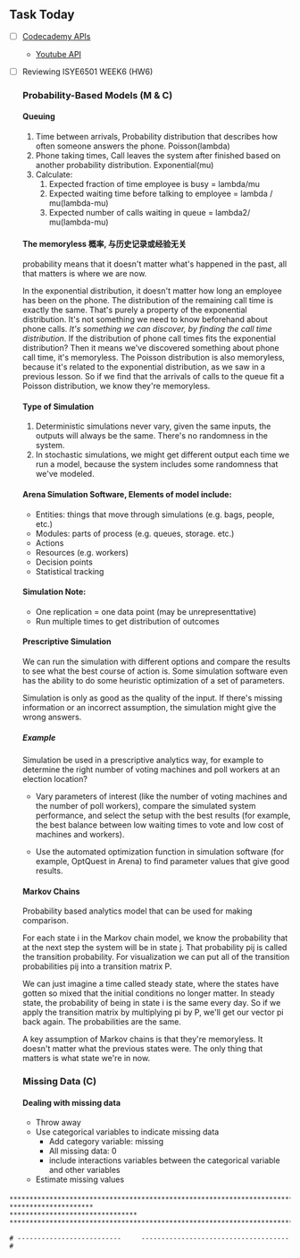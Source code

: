 ## Task Today ##

- [ ] [Codecademy APIs](https://www.codecademy.com/apis)
  - [Youtube API](https://www.codecademy.com/courses/javascript-beginner-en-EID4t/0/3?curriculum_id=50ecb8d45f787a6332000042)
- [ ] Reviewing ISYE6501 WEEK6 (HW6)
  ### Probability-Based Models (M & C) 
  #### Queuing 
    1. Time between arrivals, Probability distribution that describes how often someone answers the phone.      Poisson(lambda)
    2. Phone taking times, Call leaves the system after finished based on another probability distribution.     Exponential(mu)
    3. Calculate: 
        1.	Expected fraction of time employee is busy = lambda/mu
        2.	Expected waiting time before talking to employee = lambda / mu(lambda-mu)
        3.	Expected number of calls waiting in queue = lambda2/ mu(lambda-mu)
   #### The memoryless  概率, 与历史记录或经验无关
   probability means that it doesn't matter what's happened in the past, all that matters is where we are now. 
   
   In the exponential distribution, it doesn't matter how long an employee has been on the phone. The distribution of the remaining call time is exactly the same. That's purely a property of the exponential distribution. It's not something we need to know beforehand about phone calls. *It's something we can discover, by finding the call time distribution*. If the distribution of phone call times fits the exponential distribution? Then it means we've discovered something about phone call time, it's memoryless. 
The Poisson distribution is also memoryless, because it's related to the exponential distribution, as we saw in a previous lesson. So if we find that the arrivals of calls to the queue fit a Poisson distribution, we know they're memoryless.
   #### Type of Simulation
     1.	Deterministic simulations never vary, given the same inputs, the outputs will always be the same. There's no randomness in the system.
     2.	In stochastic simulations, we might get different output each time we run a model, because the system includes some randomness that we've modeled.
   #### Arena Simulation Software, Elements of model include:
     -	Entities: things that move through simulations (e.g. bags, people, etc.)
     -	Modules: parts of process (e.g. queues, storage. etc.)
     -	Actions
     -	Resources (e.g. workers)
     -	Decision points
     -	Statistical tracking
   #### Simulation Note:
     -	One replication = one data point (may be unrepresenttative)
     -	Run multiple times to get distribution of outcomes
   #### Prescriptive Simulation
   We can run the simulation with different options and compare the results to see what the best course of action is. Some simulation software even has the ability to do some heuristic optimization of a set of parameters.

   Simulation is only as good as the quality of the input. If there's missing information or an incorrect assumption, the simulation might give the wrong answers.
   ##### Example
   Simulation be used in a prescriptive analytics way, for example to determine the right number of voting machines and poll workers at an election location?
     -	Vary parameters of interest (like the number of voting machines and the number of poll workers), compare the simulated system performance, and select the setup with the best results (for example, the best balance between low waiting times to vote and low cost of machines and workers).

     -	Use the automated optimization function in simulation software (for example, OptQuest in Arena) to find parameter values that give good results.
   #### Markov Chains 
   Probability based analytics model that can be used for making comparison.
   
   For each state i in the Markov chain model, we know the probability that at the next step the system will be in state j. That probability pij is called the transition probability. For visualization we can put all of the transition probabilities pij into a transition matrix P.
   
   We can just imagine a time called steady state, where the states have gotten so mixed that the initial conditions no longer matter. In steady state, the probability of being in state i is the same every day. So if we apply the transition matrix by multiplying pi by P, we'll get our vector pi back again. The probabilities are the same.
   
   A key assumption of Markov chains is that they're memoryless. It doesn't matter what the previous states were. The only thing that matters is what state we're in now.
   ### Missing Data (C) 
   #### Dealing with missing data
     - Throw away
     - Use categorical variables to indicate missing data
       - Add category variable: missing
       - All missing data: 0
       - include interactions variables between the categorical variable and other variables
     - Estimate missing values
   ####
   ####
   ####
   ####
   ####
   ####
   

```
**********************************************************************************
*********************                        ********************************
**********************************************************************************

# --------------------------     -------------------------------------
# 

```
